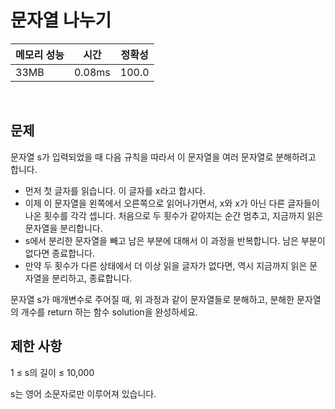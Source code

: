 # 문자열 나누기

| 메모리 성능 | 시간 | 정확성 |
| ---- | ---- | ---- |
| 33MB | 0.08ms | 100.0 |

<br />

## 문제
문자열 s가 입력되었을 때 다음 규칙을 따라서 이 문자열을 여러 문자열로 분해하려고 합니다.

- 먼저 첫 글자를 읽습니다. 이 글자를 x라고 합시다.
- 이제 이 문자열을 왼쪽에서 오른쪽으로 읽어나가면서, x와 x가 아닌 다른 글자들이 나온 횟수를 각각 셉니다. 처음으로 두 횟수가 같아지는 순간 멈추고, 지금까지 읽은 문자열을 분리합니다.
- s에서 분리한 문자열을 빼고 남은 부분에 대해서 이 과정을 반복합니다. 남은 부분이 없다면 종료합니다.
- 만약 두 횟수가 다른 상태에서 더 이상 읽을 글자가 없다면, 역시 지금까지 읽은 문자열을 분리하고, 종료합니다.

문자열 s가 매개변수로 주어질 때, 위 과정과 같이 문자열들로 분해하고, 분해한 문자열의 개수를 return 하는 함수 solution을 완성하세요.
<br />

## 제한 사항
1 ≤ s의 길이 ≤ 10,000

s는 영어 소문자로만 이루어져 있습니다.